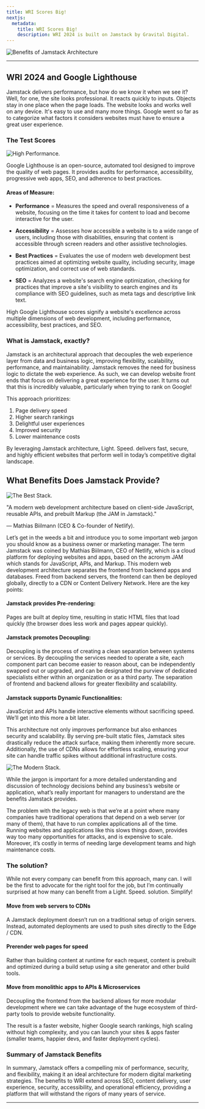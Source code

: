 ```yaml
---
title: WRI Scores Big!
nextjs:
  metadata:
    title: WRI Scores Big!
    description: WRI 2024 is built on Jamstack by Gravital Digital.
---
```


![Benefits of Jamstack Architecture](/images/benefits-of-jamstack-architecture.png)

---

## WRI 2024 and Google Lighthouse

Jamstack delivers performance, but how do we know it when we see it? Well, for one, the site looks professional. It reacts quickly to inputs. Objects stay in one place when the page loads. The website looks and works well on any device. It's easy to use and many more things. Google went so far as to categorize what factors it considers websites must have to ensure a great user experience.

### The Test Scores

![High Performance.](/images/lighthouse-scores-raw.png)

Google Lighthouse is an open-source, automated tool designed to improve the quality of web pages. It provides audits for performance, accessibility, progressive web apps, SEO, and adherence to best practices. 

#### Areas of Measure:

- **Performance** = Measures the speed and overall responsiveness of a website, focusing on the time it takes for content to load and become interactive for the user.

- **Accessibility** = Assesses how accessible a website is to a wide range of users, including those with disabilities, ensuring that content is accessible through screen readers and other assistive technologies.

- **Best Practices** = Evaluates the use of modern web development best practices aimed at optimizing website quality, including security, image optimization, and correct use of web standards.

- **SEO** = Analyzes a website's search engine optimization, checking for practices that improve a site's visibility to search engines and its compliance with SEO guidelines, such as meta tags and descriptive link text.

High Google Lighthouse scores signify a website's excellence across multiple dimensions of web development, including performance, accessibility, best practices, and SEO.

### What is Jamstack, exactly?

Jamstack is an architectural approach that decouples the web experience layer from data and business logic, improving flexibility, scalability, performance, and maintainability. Jamstack removes the need for business logic to dictate the web experience. As such, we can develop website front ends that focus on delivering a great experience for the user. It turns out that this is incredibly valuable, particularly when trying to rank on Google!

This approach prioritizes:

1. Page delivery speed
2. Higher search rankings
3. Delightful user experiences
4. Improved security
5. Lower maintenance costs

By leveraging Jamstack architecture, Light. Speed. delivers fast, secure, and highly efficient websites that perform well in today’s competitive digital landscape.

## What Benefits Does Jamstack Provide?

![The Best Stack.](/images/lighthouse-scores.png)

"A modern web development architecture based on client-side JavaScript, reusable APIs, and prebuilt Markup (the JAM in Jamstack)."

— Mathias Biilmann (CEO & Co-founder of Netlify).

Let’s get in the weeds a bit and introduce you to some important web jargon you should know as a business owner or marketing manager. The term Jamstack was coined by Mathias Biilmann, CEO of Netlify, which is a cloud platform for deploying websites and apps, based on the acronym JAM which stands for JavaScript, APIs, and Markup. This modern web development architecture separates the frontend from backend apps and databases. Freed from backend servers, the frontend can then be deployed globally, directly to a CDN or Content Delivery Network. Here are the key points:

#### Jamstack provides Pre-rendering: 

Pages are built at deploy time, resulting in static HTML files that load quickly (the browser does less work and pages appear quickly).

#### Jamstack promotes Decoupling: 

Decoupling is the process of creating a clean separation between systems or services. By decoupling the services needed to operate a site, each component part can become easier to reason about, can be independently swapped out or upgraded, and can be designated the purview of dedicated specialists either within an organization or as a third party. The separation of frontend and backend allows for greater flexibility and scalability.

#### Jamstack supports Dynamic Functionalities: 

JavaScript and APIs handle interactive elements without sacrificing speed. We’ll get into this more a bit later.

This architecture not only improves performance but also enhances security and scalability. By serving pre-built static files, Jamstack sites drastically reduce the attack surface, making them inherently more secure. Additionally, the use of CDNs allows for effortless scaling, ensuring your site can handle traffic spikes without additional infrastructure costs.

![The Modern Stack.](/images/jamstack-1-2.png)

 While the jargon is important for a more detailed understanding and discussion of technology decisions behind any business’s website or application, what’s really important for managers to understand are the benefits Jamstack provides.

The problem with the legacy web is that we’re at a point where many companies have traditional operations that depend on a web server (or many of them), that have to run complex applications all of the time. Running websites and applications like this slows things down, provides way too many opportunities for attacks, and is expensive to scale. Moreover, it’s costly in terms of needing large development teams and high maintenance costs.

### The solution?

While not every company can benefit from this approach, many can. I will be the first to advocate for the right tool for the job, but I’m continually surprised at how many can benefit from a Light. Speed. solution. Simplify!

#### Move from web servers to CDNs

A Jamstack deployment doesn’t run on a traditional setup of origin servers. Instead, automated deployments are used to push sites directly to the Edge / CDN.

#### Prerender web pages for speed

Rather than building content at runtime for each request, content is prebuilt and optimized during a build setup using a site generator and other build tools.

#### Move from monolithic apps to APIs & Microservices

Decoupling the frontend from the backend allows for more modular development where we can take advantage of the huge ecosystem of third-party tools to provide website functionality.

The result is a faster website, higher Google search rankings, high scaling without high complexity, and you can launch your sites & apps faster (smaller teams, happier devs, and faster deployment cycles).

### Summary of Jamstack Benefits

In summary, Jamstack offers a compelling mix of performance, security, and flexibility, making it an ideal architecture for modern digital marketing strategies. The benefits to WRI extend across SEO, content delivery, user experience, security, accessibility, and operational efficiency, providing a platform that will withstand the rigors of many years of service.

---
